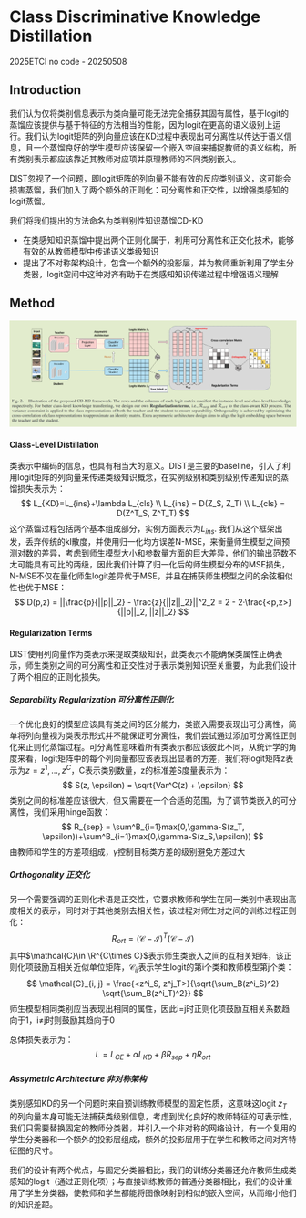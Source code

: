 # Class Discriminative Knowledge Distillation

2025ETCI	no code 	-	20250508

## Introduction

我们认为仅将类别信息表示为类向量可能无法完全捕获其固有属性，基于logit的蒸馏应该提供与基于特征的方法相当的性能，因为logit在更高的语义级别上运行。我们认为logit矩阵的列向量应该在KD过程中表现出可分离性以传达于语义信息，且一个蒸馏良好的学生模型应该保留一个嵌入空间来捕捉教师的语义结构，所有类别表示都应该靠近其教师对应项并原理教师的不同类别嵌入。

DIST忽视了一个问题，即logit矩阵的列向量不能有效的反应类别语义，这可能会损害蒸馏，我们加入了两个额外的正则化：可分离性和正交性，以增强类感知的logit蒸馏。

我们将我们提出的方法命名为类判别性知识蒸馏CD-KD

- 在类感知知识蒸馏中提出两个正则化属于，利用可分离性和正交化技术，能够有效的从教师模型中传递语义类级知识
- 提出了不对称架构设计，包含一个额外的投影层，并为教师重新利用了学生分类器，logit空间中这种对齐有助于在类感知知识传递过程中增强语义理解

## Method

![image-20250508163710645](imgs/image-20250508163710645.png)

#### Class-Level Distillation

类表示中编码的信息，也具有相当大的意义。DIST是主要的baseline，引入了利用logit矩阵的列向量来传递类级知识概念，在实例级别和类别级别传递知识的蒸馏损失表示为：
$$
L_{KD}=L_{ins}+\lambda L_{cls} \\
L_{ins} = D(Z_S, Z_T) \\
L_{cls} = D(Z^T_S, Z^T_T)
$$
这个蒸馏过程包括两个基本组成部分，实例方面表示为$L_{ins}$. 我们从这个框架出发，丢弃传统的kl散度，并使用归一化均方误差N-MSE，来衡量师生模型之间预测对数的差异，考虑到师生模型大小和参数量方面的巨大差异，他们的输出范数不太可能具有可比的两级，因此我们计算了归一化后的师生模型分布的MSE损失，N-MSE不仅在量化师生logit差异优于MSE，并且在捕获师生模型之间的余弦相似性也优于MSE：
$$
D(p,z) = ||\frac{p}{||p||_2} - \frac{z}{||z||_2}||^2_2 = 2 - 2·\frac{<p,z>}{||p||_2, ||z||_2}
$$

#### Regularization Terms 

DIST使用列向量作为类表示来提取类级知识，此类表示不能确保类属性正确表示，师生类别之间的可分离性和正交性对于表示类别知识至关重要，为此我们设计了两个相应的正则化损失。

##### Separability Regularization 可分离性正则化

一个优化良好的模型应该具有类之间的区分能力，类嵌入需要表现出可分离性，简单将列向量视为类表示形式并不能保证可分离性，我们尝试通过添加可分离性正则化来正则化蒸馏过程。可分离性意味着所有类表示都应该彼此不同，从统计学的角度来看，logit矩阵中的每个列向量都应该表现出显著的方差，我们将logit矩阵z表示为$z = {z^1,...,z^C}$，C表示类别数量，z的标准差S度量表示为：
$$
S(z, \epsilon) = \sqrt{Var^C(z) + \epsilon}
$$
类别之间的标准差应该很大，但又需要在一个合适的范围，为了调节类嵌入的可分离性，我们采用hinge函数：
$$
R_{sep} = \sum^B_{i=1}max(0,\gamma-S(z_T, \epsilon))+\sum^B_{i=1}max(0,\gamma-S(z_S,\epsilon))
$$
由教师和学生的方差项组成，$\gamma$控制目标类方差的级别避免方差过大

##### Orthogonality 正交化

另一个需要强调的正则化术语是正交性，它要求教师和学生在同一类别中表现出高度相关的表示，同时对于其他类别去相关性，该过程对师生对之间的训练过程正则化：
$$
R_{ort} = (\mathcal{C-I})^T(\mathcal{C-I})
$$
其中$\mathcal{C}\in \R^{C\times C}$表示师生类嵌入之间的互相关矩阵，该正则化项鼓励互相关近似单位矩阵，$\mathcal{C}_{ij}$表示学生logit的第i个类和教师模型第j个类：
$$
\mathcal{C}_{i, j} = \frac{<z^i_S, z^j_T>}{\sqrt{\sum_B(z^i_S)^2} \sqrt{\sum_B(z^i_T)^2}}
$$
师生模型相同类别应当表现出相同的属性，因此i=j时正则化项鼓励互相关系数趋向于1，i≠j时则鼓励其趋向于0

总体损失表示为：
$$
L = L_{CE} + \alpha L_{KD} + \beta R_{sep} + \eta R_{ort}
$$

##### Assymetric Architecture 非对称架构

类别感知KD的另一个问题时来自预训练教师模型的固定性质，这意味这logit $z_T$ 的列向量本身可能无法捕获类级别信息，考虑到优化良好的教师特征的可表示性，我们只需要替换固定的教师分类器，并引入一个非对称的网络设计，有一个复用的学生分类器和一个额外的投影层组成，额外的投影层用于在学生和教师之间对齐特征图的尺寸。

我们的设计有两个优点，与固定分类器相比，我们的训练分类器还允许教师生成类感知的logit（通过正则化项）；与直接训练教师的普通分类器相比，我们的设计重用了学生分类器，使教师和学生都能将图像映射到相似的嵌入空间，从而缩小他们的知识差距。